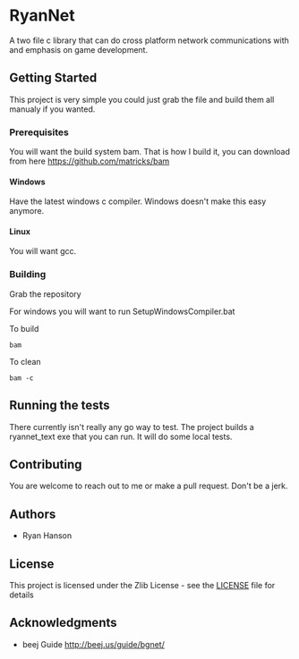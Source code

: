 # RyanNet

A two file c library that can do cross platform network communications with and emphasis on game development.

## Getting Started

This project is very simple you could just grab the file and build them all manualy if you wanted.

### Prerequisites

You will want the build system bam. That is how I build it, you can download from here https://github.com/matricks/bam

#### Windows

Have the latest windows c compiler. Windows doesn't make this easy anymore.

#### Linux

You will want gcc.

### Building

Grab the repository

For windows you will want to run SetupWindowsCompiler.bat

To build

```
bam
```

To clean

```
bam -c
```


## Running the tests

There currently isn't really any go way to test. The project builds a ryannet_text exe that you can run. It will do some local tests.


## Contributing

You are welcome to reach out to me or make a pull request. Don't be a jerk. 

## Authors

* Ryan Hanson

## License

This project is licensed under the Zlib License - see the [LICENSE](LICENSE) file for details

## Acknowledgments

* beej Guide http://beej.us/guide/bgnet/

